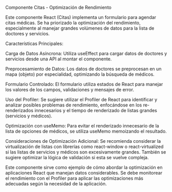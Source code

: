 Componente Citas - Optimización de Rendimiento

Este componente React (Citas) implementa un formulario para agendar citas médicas. Se ha priorizado la optimización del rendimiento, especialmente al manejar grandes volúmenes de datos para la lista de doctores y servicios.

Características Principales:

Carga de Datos Asíncrona: Utiliza useEffect para cargar datos de doctores y servicios desde una API al montar el componente.

Preprocesamiento de Datos: Los datos de doctores se preprocesan en un mapa (objeto) por especialidad, optimizando la búsqueda de médicos.

Formulario Controlado: El formulario utiliza estados de React para manejar los valores de los campos, validaciones y mensajes de error.

Uso del Profiler: Se sugiere utilizar el Profiler de React para identificar y analizar posibles problemas de rendimiento, enfocándose en los re-renderizados innecesarios y el tiempo de renderizado de listas grandes (servicios y médicos).

Optimización con useMemo: Para evitar el renderizado innecesario de la lista de opciones de médicos, se utiliza useMemo memoizando el resultado.

Consideraciones de Optimización Adicional: Se recomienda considerar la virtualización de listas con librerías como react-window o react-virtualized si las listas de servicios y médicos son excesivamente grandes. También se sugiere optimizar la lógica de validación si esta se vuelve compleja.

Este componente sirve como ejemplo de cómo abordar la optimización en aplicaciones React que manejan datos considerables. Se debe monitorear el rendimiento con el Profiler para aplicar las optimizaciones más adecuadas según la necesidad de la aplicación.
